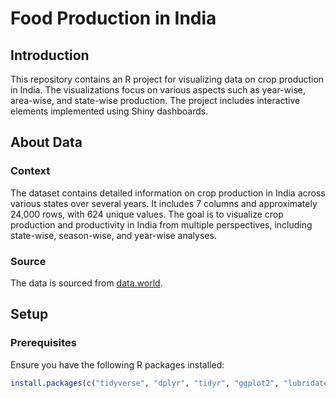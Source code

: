 # Food Production in India

## Introduction

This repository contains an R project for visualizing data on crop production in India. The visualizations focus on various aspects such as year-wise, area-wise, and state-wise production. The project includes interactive elements implemented using Shiny dashboards.

## About Data

### Context

The dataset contains detailed information on crop production in India across various states over several years. It includes 7 columns and approximately 24,000 rows, with 624 unique values. The goal is to visualize crop production and productivity in India from multiple perspectives, including state-wise, season-wise, and year-wise analyses.

### Source

The data is sourced from [data.world](https://data.world/thatzprem/agriculture-india).

## Setup

### Prerequisites

Ensure you have the following R packages installed:

```r
install.packages(c("tidyverse", "dplyr", "tidyr", "ggplot2", "lubridate", "shiny"))
